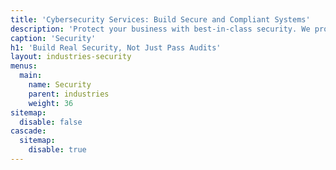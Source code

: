 ```yaml
---
title: 'Cybersecurity Services: Build Secure and Compliant Systems'
description: 'Protect your business with best-in-class security. We provide secure architecture, compliance expertise, and balanced security without slowing teams.'
caption: 'Security'
h1: 'Build Real Security, Not Just Pass Audits'
layout: industries-security
menus:
  main:
    name: Security
    parent: industries
    weight: 36
sitemap:
  disable: false
cascade:
  sitemap:
    disable: true
---
```

